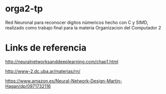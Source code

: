 # orga2-tp
Red Neuronal para reconocer digitos númericos hecho con C y SIMD, realizado como trabajo final para la materia Organizacion del Computador 2

# Links de referencia

http://neuralnetworksanddeeplearning.com/chap1.html

http://www-2.dc.uba.ar/materias/rn/

https://www.amazon.es/Neural-Network-Design-Martin-Hagan/dp/0971732116
